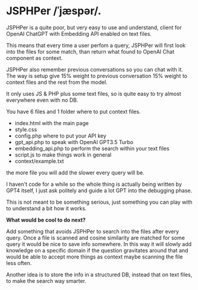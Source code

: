 # JSPHPer /ˈjæspər/.
JSPHPer is a quite poor, but very easy to use and understand, client for OpenAI ChatGPT with Embedding API enabled on text files. 

This means that every time a user perfom a query, JSPHPer will first look into the files for some match, than return what found to OpenAI Chat component as context.

JSPHPer also remember previous conversations so you can chat with it. 
The way is setup give 15% weight to previous conversation 15% weight to context files and the rest from the model.

It only uses JS &amp; PHP plus some text files, so is quite easy to try almost everywhere even with no DB.

You have 6 files and 1 folder where to put context files.

- index.html with the main page
- style.css 
- config.php where to put your API key
- gpt_api.php to speak with OpenAI GPT3.5 Turbo
- embedding_api.php to perform the search within your text files
- script.js to make things work in general
- context/example.txt

the more file you will add the slower every query will be.

I haven't code for a while so the whole thing is actually being written by GPT4 itself, I just ask politely and guide a lot GPT into the debugging phase.

This is not meant to be something serious, just something you can play with to understand a bit how it works.

**What would be cool to do next?**

Add something that avoids JSPHPer to search into the files after every query. Once a file is scanned and cosine similarity are matched for some query it would be nice to save info somewhere. In this way it will slowly add knowledge on a specific domain if the question gravitates around that and would be able to accept more things as context maybe scanning the file less often.

Another idea is to store the info in a structured DB, instead that on text files, to make the search way smarter.

